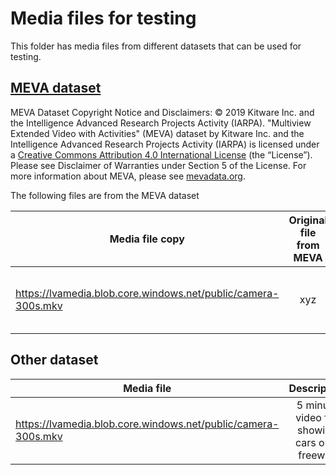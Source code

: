 # Media files for testing
This folder has media files from different datasets that can be used for testing. 

## [MEVA dataset](http://mevadata.org/)
MEVA Dataset Copyright Notice and Disclaimers: © 2019 Kitware Inc. and the Intelligence Advanced Research Projects Activity (IARPA). "Multiview Extended Video with Activities" (MEVA) dataset by Kitware Inc. and the Intelligence Advanced Research Projects Activity (IARPA) is licensed under a [Creative Commons Attribution 4.0 International License](http://creativecommons.org/licenses/by/4.0.) (the “License”). Please see Disclaimer of Warranties under Section 5 of the License. For more information about MEVA, please see [mevadata.org](http://mevadata.org).

The following files are from the MEVA dataset

| Media file copy | Original file from MEVA | Description |
| --------------- |:-----------------------:| :---------: |
| https://lvamedia.blob.core.windows.net/public/camera-300s.mkv | xyz | 5 minute video file showing cars on a freeway |



## Other dataset

| Media file | Description |
| ---------- |:-----------:|
| https://lvamedia.blob.core.windows.net/public/camera-300s.mkv | 5 minute video file showing cars on a freeway |



